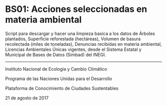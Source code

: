 # BS01: Acciones seleccionadas en materia ambiental

Script para descargar y hacer una limpieza basica a los datos de Árboles plantados, Superficie reforestada (hectáreas), Volumen de basura recolectada (miles de toneladas), Denuncias recibidas en materia ambiental, Licencias Ambientales Únicas vigentes, desde el Sistema Estatal y Municipal de Bases de Datos (Simbad) del INEGI.


----------

Instituto Nacional de Ecología y Cambio Climático

Programa de las Naciones Unidas para el Desarrollo

Plataforma de Conocimiento de Ciudades Sustentables

21 de agosto de 2017

